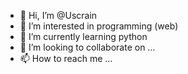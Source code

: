 - 👋 Hi, I’m @Uscrain
- 👀 I’m interested in programming (web)
- 🌱 I’m currently learning python
- 💞️ I’m looking to collaborate on ...
- 📫 How to reach me ...

<!---
Uscrain/Uscrain is a ✨ special ✨ repository because its `README.md` (this file) appears on your GitHub profile.
You can click the Preview link to take a look at your changes.
--->
